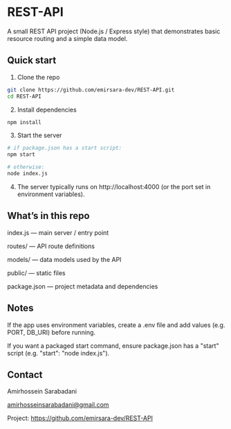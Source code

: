 # REST-API

A small REST API project (Node.js / Express style) that demonstrates basic resource routing and a simple data model.

## Quick start

1. Clone the repo
```bash
git clone https://github.com/emirsara-dev/REST-API.git
cd REST-API
```
2. Install dependencies

```bash
npm install
```
3. Start the server

```bash
# if package.json has a start script:
npm start

# otherwise:
node index.js
```
4. The server typically runs on http://localhost:4000 (or the port set in environment variables).

## What’s in this repo

index.js — main server / entry point

routes/ — API route definitions

models/ — data models used by the API

public/ — static files

package.json — project metadata and dependencies

## Notes

If the app uses environment variables, create a .env file and add values (e.g. PORT, DB_URI) before running.

If you want a packaged start command, ensure package.json has a "start" script (e.g. "start": "node index.js").

## Contact

Amirhossein Sarabadani

amirhosseinsarabadani@gmail.com

Project: https://github.com/emirsara-dev/REST-API